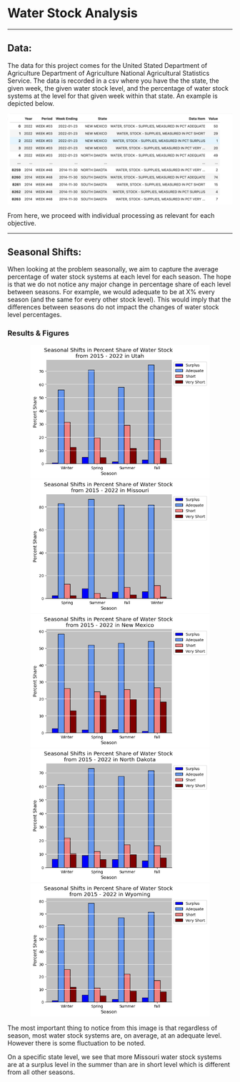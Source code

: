 # Water Stock Analysis

-------

## Data:

The data for this project comes for the United Stated Department of Agriculture Department of Agriculture National Agricultural Statistics Service. The data is recorded in a csv where you have the the state, the given week, the given water stock level, and the percentage of water stock systems at the level for that given week within that state. An example is depicted below.

<p align="middle"> 
  <img src="/inital_df.png" width="600" />
</p>

From here, we proceed with individual processing as relevant for each objective. 



--------

## Seasonal Shifts:

When looking at the problem seasonally, we aim to capture the average percentage of water stock systems at each level for each season. The hope is that we do not notice any major change in percentage share of each level between seasons. For example, we would adequate to be at X% every season (and the same for every other stock level). This would imply that the differences between seasons do not impact the changes of water stock level percentages. 

### Results & Figures
<p align="middle">
  <img src="/Utah_seasonal.png" width="400" />
  <img src="/Missouri_seasonal.png" width="400" /> 
  <img src="/NewMexico_seasonal.png" width="400" />
  <img src="/NorthDakota_seasonal.png" width="400" />
  <img src="/Wyoming_seasonal.png" width="400" />
</p>

The most important thing to notice from this image is that regardless of season, most water stock systems are, on average, at an adequate level. However there is some fluctuation to be noted. 

On a specific state level, we see that more Missouri water stock systems are at a surplus level in the summer than are in short level which is different from all other seasons.
